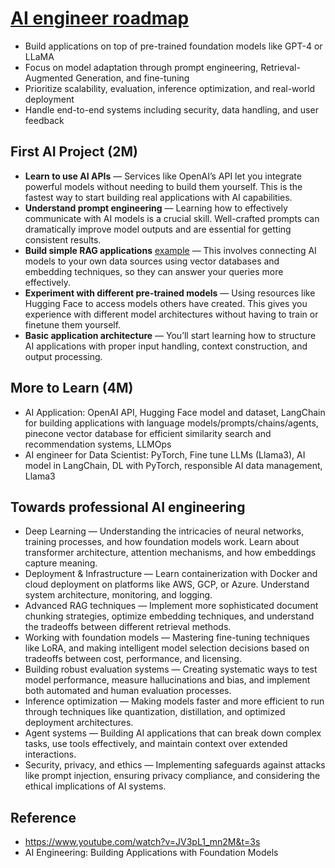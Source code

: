 # [AI engineer roadmap](https://medium.com/data-science-collective/ai-engineering-a-realistic-roadmap-for-beginners-a2c8084c7c52)
* Build applications on top of pre-trained foundation models like GPT-4 or LLaMA
* Focus on model adaptation through prompt engineering, Retrieval-Augmented Generation, and fine-tuning
* Prioritize scalability, evaluation, inference optimization, and real-world deployment
* Handle end-to-end systems including security, data handling, and user feedback

## First AI Project (2M)
* **Learn to use AI APIs** — Services like OpenAI’s API let you integrate powerful models without needing to build them yourself. This is the fastest way to start building real applications with AI capabilities.
* **Understand prompt engineering** — Learning how to effectively communicate with AI models is a crucial skill. Well-crafted prompts can dramatically improve model outputs and are essential for getting consistent results.
* **Build simple RAG applications** [example](https://github.com/openai/openai-cookbook/blob/main/examples/chatgpt/rag-quickstart/azure/Azure_AI_Search_with_Azure_Functions_and_GPT_Actions_in_ChatGPT.ipynb) — This involves connecting AI models to your own data sources using vector databases and embedding techniques, so they can answer your queries more effectively.
* **Experiment with different pre-trained models** — Using resources like Hugging Face to access models others have created. This gives you experience with different model architectures without having to train or finetune them yourself.
* **Basic application architecture** — You’ll start learning how to structure AI applications with proper input handling, context construction, and output processing.

## More to Learn (4M) 
* AI Application: OpenAI API, Hugging Face model and dataset, LangChain for building applications with language models/prompts/chains/agents, pinecone vector database for efficient similarity search and recommendation systems, LLMOps
* AI engineer for Data Scientist: PyTorch, Fine tune LLMs (Llama3), AI model in LangChain, DL with PyTorch, responsible AI data management, Llama3

## Towards professional AI engineering
* Deep Learning — Understanding the intricacies of neural networks, training processes, and how foundation models work. Learn about transformer architecture, attention mechanisms, and how embeddings capture meaning.
* Deployment & Infrastructure — Learn containerization with Docker and cloud deployment on platforms like AWS, GCP, or Azure. Understand system architecture, monitoring, and logging.
* Advanced RAG techniques — Implement more sophisticated document chunking strategies, optimize embedding techniques, and understand the tradeoffs between different retrieval methods.
* Working with foundation models — Mastering fine-tuning techniques like LoRA, and making intelligent model selection decisions based on tradeoffs between cost, performance, and licensing.
* Building robust evaluation systems — Creating systematic ways to test model performance, measure hallucinations and bias, and implement both automated and human evaluation processes.
* Inference optimization — Making models faster and more efficient to run through techniques like quantization, distillation, and optimized deployment architectures.
* Agent systems — Building AI applications that can break down complex tasks, use tools effectively, and maintain context over extended interactions.
* Security, privacy, and ethics — Implementing safeguards against attacks like prompt injection, ensuring privacy compliance, and considering the ethical implications of AI systems.

## Reference
* https://www.youtube.com/watch?v=JV3pL1_mn2M&t=3s
* AI Engineering: Building Applications with Foundation Models
